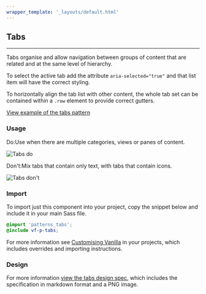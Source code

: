 ```yaml
---
wrapper_template: '_layouts/default.html'
---
```


## Tabs

<hr>

Tabs organise and allow navigation between groups of content that are related and at the same level of hierarchy.

To select the active tab add the attribute `aria-selected="true"` and that list item will have the correct styling.

To horizontally align the tab list with other content, the whole tab set can be contained within a `.row` element to provide correct gutters.

<a href="/examples/patterns/tabs/" class="js-example">
View example of the tabs pattern
</a>

<div class="p-strip is-shallow">
  <h3>Usage</h3>
  <div class="row">
    <div class="col-6">
      <div class="p-notification--positive">
        <p class="p-notification__response"><span class="p-notification__status">Do:</span>Use when there are multiple categories, views or panes of content.</p>
      </div>
      <img class="p-image--bordered" src="https://assets.ubuntu.com/v1/252d5420-navigation-tabs-color-do.png" alt="Tabs do">
    </div>
    <div class="col-6">
      <div class="p-notification--negative">
        <p class="p-notification__response"><span class="p-notification__status">Don't:</span>Mix tabs that contain only text, with tabs that contain icons.</p>
      </div>
      <img class="p-image--bordered" src="https://assets.ubuntu.com/v1/6a4ffc61-navigation-tabs-color-don%27t.png" alt="Tabs don't">
    </div>
  </div>
</div>

### Import

To import just this component into your project, copy the snippet below and include it in your main Sass file.

```scss
@import 'patterns_tabs';
@include vf-p-tabs;
```

For more information see [Customising Vanilla](/customising-vanilla/) in your projects, which includes overrides and importing instructions.

### Design

For more information [view the tabs design spec](https://github.com/ubuntudesign/vanilla-design/tree/master/Tabs), which includes the specification in markdown format and a PNG image.
